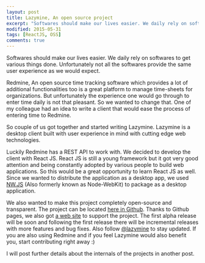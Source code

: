 ```yaml
---
layout: post
title: Lazymine, An open source project
excerpt: "Softwares should make our lives easier. We daily rely on softwares to get various things done. Unfortunately not all the softwares provides the same user experience as we would expect. Redmine, An open source time tracking software which provides a lot of additional functionalities too is a great platform to manage time-sheets for organizations."
modified: 2015-05-31
tags: [ReactJS, OSS]
comments: true
---
```


Softwares should make our lives easier. We daily rely on softwares to get various things done. Unfortunately not all the softwares provide the same user experience as we would expect. 


Redmine, An open source time tracking software which provides a lot of additional functionalities too is a great platform to manage time-sheets for organizations. But unfortunately the experience one would go through to enter time daily is not that pleasant. So we wanted to change that. One of my colleague had an idea to write a client that would ease the process of entering time to Redmine. 


So couple of us got together and started writing Lazymine. Lazymine is a desktop client built with user experience in mind with cutting edge web technologies.


Luckily Redmine has a REST API to work with. We decided to develop the client with React JS. React JS is still a young framework but it got very good attention and being constantly adopted by various people to build web applications. So this would be a great opportunity to learn React JS as well. Since we wanted to distribute the application as a desktop app, we used [NW.JS](http://nwjs.io/) (Also formerly known as Node-WebKit) to package as a desktop application. 


We also wanted to make this project completely open-source and transparent. The project can be located [here in Github](https://github.com/Raathigesh/Lazymine). Thanks to Github pages, we also got [a web site](http://lazymine.github.io/) to support the project. The first alpha release will be soon and following the first release there will be incremental releases with more features and bug fixes. Also follow [@lazymine](https://twitter.com/lazymine) to stay updated. If you are also using Redmine and if you feel Lazymine would also benefit you, start contributing right away :)

I will post further details about the internals of the projects in another post.




